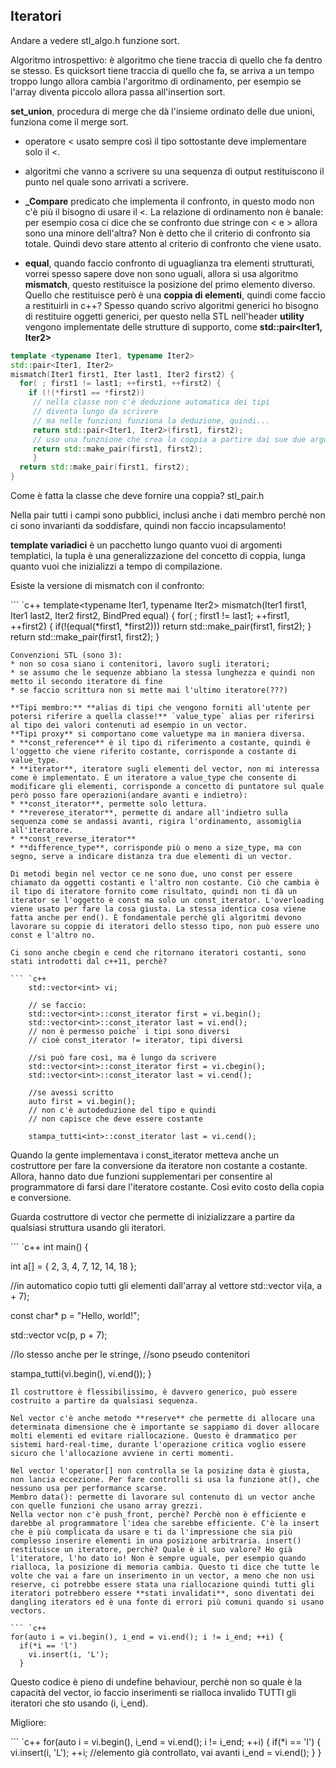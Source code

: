 ## Iteratori ##

Andare a vedere stl_algo.h funzione sort.

Algoritmo introspettivo: è algoritmo che tiene traccia di quello che fa dentro se stesso. Es quicksort tiene traccia di quello che fa, se arriva a un tempo troppo lungo allora cambia l'argoritmo di ordinamento, per esempio se l'array diventa piccolo allora passa all'insertion sort.

**set_union**, procedura di merge che dà l'insieme ordinato delle due unioni, funziona come il merge sort. 
* operatore < usato sempre così il tipo sottostante deve implementare solo il <.
* algoritmi che vanno a scrivere su una sequenza di output restituiscono il punto nel quale sono arrivati a scrivere.
* **_Compare** predicato che implementa il confronto, in questo modo non c'è più il bisogno di usare il <. La relazione di ordinamento non è banale: per esempio cosa ci dice che se confronto due stringe con < e > allora sono una minore dell'altra? Non è detto che il criterio di confronto sia totale. Quindi devo stare attento al criterio di confronto che viene usato.

* **equal**, quando faccio confronto di uguaglianza tra elementi strutturati, vorrei spesso sapere dove non sono uguali, allora si usa algoritmo **mismatch**, questo restituisce la posizione del primo elemento diverso. Quello che restituisce però è una **coppia di elementi**, quindi come faccio a restituirli in c++? Spesso quando scrivo algoritmi generici ho bisogno di restituire oggetti generici, per questo nella STL nell'header **utility** vengono implementate delle strutture di supporto, come **std::pair<Iter1, Iter2>**

```c++
template <typename Iter1, typename Iter2>
std::pair<Iter1, Iter2>
mismatch(Iter1 first1, Iter last1, Iter2 first2) {
  for( ; first1 != last1; ++first1, ++first2) {
    if (!(*first1 == *first2))
	 // nella classe non c'è deduzione automatica dei tipi
	 // diventa lungo da scrivere
	 // ma nelle funzioni funziona la deduzione, quindi...
	 return std::pair<Iter1, Iter2>(first1, first2);
	 // uso una funznione che crea la coppia a partire dai sue due argomenti
	 return std::make_pair(first1, first2);
	 }
  return std::make_pair(first1, first2);
}
```

Come è fatta la classe che deve fornire una coppia? stl_pair.h

Nella pair tutti i campi sono pubblici, inclusi anche i dati membro perchè non ci sono invarianti da soddisfare, quindi non faccio incapsulamento!

**template variadici** è un pacchetto lungo quanto vuoi di argomenti templatici, la tupla è una generalizzazione del concetto di coppia, lunga quanto vuoi che inizializzi a tempo di compilazione.

Esiste la versione di mismatch con il confronto:

``` `c++
template<typename Iter1, typename Iter2>
mismatch(Iter1 first1, Iter1 last2, Iter2 first2, BindPred equal) {
  for( ; first1 != last1; ++first1, ++first2) {
    if(!(equal(*first1, *first2)))
	  return std::make_pair(first1, first2);
   }
   return std::make_pair(first1, first2);
}
```
Convenzioni STL (sono 3):
* non so cosa siano i contenitori, lavoro sugli iteratori;
* se assumo che le sequenze abbiano la stessa lunghezza e quindi non metto il secondo iteratore di fine
* se faccio scrittura non si mette mai l'ultimo iteratore(???)

**Tipi membro:** **alias di tipi che vengono forniti all'utente per potersi riferire a quella classe!** `value_type` alias per riferirsi al tipo dei valori contenuti ad esempio in un vector.
**Tipi proxy** si comportano come valuetype ma in maniera diversa.
* **const_reference** è il tipo di riferimento a costante, quindi è l'oggetto che viene riferito costante, corrisponde a costante di value_type.
* **iterator**, iteratore sugli elementi del vector, non mi interessa come è implementato. È un iteratore a value_type che consente di modificare gli elementi, corrisponde a concetto di puntatore sul quale però posso fare operazioni(andare avanti e indietro):
* **const_iterator**, permette solo lettura.
* **reverese_iterator**, permette di andare all'indietro sulla sequenza come se andassi avanti, rigira l'ordinamento, assomiglia all'iteratore.
* **const_reverse_iterator**
* **difference_type**, corrisponde più o meno a size_type, ma con segno, serve a indicare distanza tra due elementi di un vector.

Di metodi begin nel vector ce ne sono due, uno const per essere chiamato da oggetti costanti e l'altro non costante. Ciò che cambia è il tipo di iteratore fornito come risultato, quindi non ti dà un iterator se l'oggetto è const ma solo un const_iterator. L'overloading viene usato per fare la cosa giusta. La stessa identica cosa viene fatta anche per end(). È fondamentale perchè gli algoritmi devono lavorare su coppie di iteratori dello stesso tipo, non può essere uno const e l'altro no. 

Ci sono anche cbegin e cend che ritornano iteratori costanti, sono stati introdotti dal c++11, perchè?

``` `c++
	std::vector<int> vi;
	
	// se faccio:
	std::vector<int>::const_iterator first = vi.begin();
	std::vector<int>::const_iterator last = vi.end();
	// non è permesso poiche` i tipi sono diversi
	// cioè const_iterator != iterator, tipi diversi
	
	//si può fare così, ma è lungo da scrivere
	std::vector<int>::const_iterator first = vi.cbegin();
	std::vector<int>::const_iterator last = vi.cend();
	
	//se avessi scritto
	auto first = vi.begin();
	// non c'è autodeduzione del tipo e quindi 
	// non capisce che deve essere costante
	
	stampa_tutti<int>::const_iterator last = vi.cend();
```
Quando la gente implementava i const_iterator metteva anche un costruttore per fare la  conversione da iteratore non costante a costante. Allora, hanno dato due funzioni supplementari per consentire al programmatore di farsi dare l'iteratore costante. Così evito costo della copia e conversione.

Guarda costruttore di vector che permette di inizializzare a partire da qualsiasi struttura usando gli iteratori.

``` `c++
int main() {
  
  int a[] = { 2, 3, 4, 7, 12, 14, 18 };
  
  //in automatico copio tutti gli elementi dall'array al vettore
  std::vector<int> vi(a, a + 7);
  
  const char* p = "Hello, world!";
  
  std::vector<int> vc(p, p + 7);
  
  //lo stesso anche per le stringe,
  //sono pseudo contenitori
  
  stampa_tutti(vi.begin(), vi.end());
}
```
Il costruttore è flessibilissimo, è davvero generico, può essere costruito a partire da qualsiasi sequenza.

Nel vector c'è anche metodo **reserve** che permette di allocare una determinata dimensione che è importante se sappiamo di dover allocare molti elementi ed evitare riallocazione. Questo è drammatico per sistemi hard-real-time, durante l'operazione critica voglio essere sicuro che l'allocazione avviene in certi momenti.

Nel vector l'operator[] non controlla se la posizine data è giusta, non lancia eccezione. Per fare controlli si usa la funzione at(), che nessuno usa per performance scarse.
Membro data(): permette di lavorare sul contenuto di un vector anche con quelle funzioni che usano array grezzi.
Nella vector non c'è push_front, perchè? Perchè non è efficiente e darebbe al programmatore l'idea che sarebbe efficiente. C'è la insert che è più complicata da usare e ti da l'impressione che sia più complesso inserire elementi in una posizione arbitraria. insert() restituisce un iteratore, perchè? Quale è il suo valore? Ho già l'iteratore, l'ho dato io! Non è sempre uguale, per esempio quando rialloca, la posizione di memoria cambia. Questo ti dice che tutte le volte che vai a fare un inserimento in un vector, a meno che non usi reserve, ci potrebbe essere stata una riallocazione quindi tutti gli iteratori potrebbero essere **stati invalidati**, sono diventati dei dangling iterators ed è una fonte di errori più comuni quando si usano vectors. 

``` `c++
for(auto i = vi.begin(), i_end = vi.end(); i != i_end; ++i) {
  if(*i == 'l')
    vi.insert(i, 'L');
  }
```
Questo codice è pieno di undefine behaviour, perchè non so quale è la capacità del vector, io faccio inserimenti se rialloca invalido TUTTI gli iteratori che sto usando (i, i_end).

Migliore:

``` `c++
for(auto i = vi.begin(), i_end = vi.end(); i != i_end; ++i) {
  if(*i == 'l') {
    vi.insert(i, 'L');
	++i; //elemento già controllato, vai avanti
	i_end = vi.end();
  }
}
```
